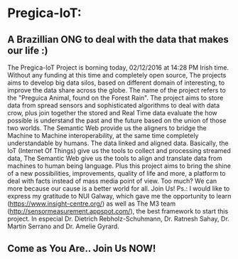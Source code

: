 # Pregica-IoT: 
## A Brazillian ONG to deal with the data that makes our life :)
The Pregica-IoT Project is borning today, 02/12/2016 at 14:28 PM Irish time. Without any funding at this time and completely open source, The projects aims to develop big data silos, based on different domain of interesting, to improve the data share across the globe. The name of the project refers to the "Preguica Animal, found on the Forest Rain".  The project aims to store data from spread sensors and sophisticated algorithms to deal with data crow, plus join together the stored and Real Time data evaluate the how possible is understand the past and the future based on the union of those two worlds.  The Semantic Web provide us the aligners to bridge the Machine to Machine interoperability, at the same time completely understandable by humans. The data linked and aligned data. Basically, the IoT (Internet Of Things) give us the tools to collect and processing streamed data, The Semantic Web give us the tools to align and translate data from machines to human being language.    Plus this project aims to bring the shine of a new possibilities, improvements, quality of life and more, a platform to deal with facts instead of mass media point of view. Too much? We can more because our cause is a better world for all. Join Us!  Ps.: I would like to express my gratitude to NUI Galway, which gave me the opportunity to learn (https://www.insight-centre.org/) as well as The M3 team (http://sensormeasurement.appspot.com/), the best framework to start this project. In especial Dr. Dietrich Rebholz-Schuhmann, Dr. Ratnesh Sahay, Dr. Martin Serrano and Dr. Amelie Gyrard.
## Come as You Are.. Join Us NOW!


